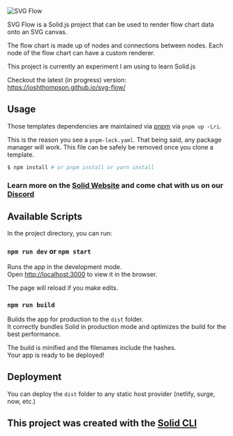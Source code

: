 <img src="https://repository-images.githubusercontent.com/792788041/0be930a5-cfae-4a71-8970-d9ff84eafab4" alt="SVG Flow" />

SVG Flow is a Solid.js project that can be used to render flow chart data onto an SVG canvas.

The flow chart is made up of nodes and connections between nodes.
Each node of the flow chart can have a custom renderer.

This project is currently an experiment I am using to learn Solid.js

Checkout the latest (in progress) version: https://joshthompson.github.io/svg-flow/

## Usage

Those templates dependencies are maintained via [pnpm](https://pnpm.io) via `pnpm up -Lri`.

This is the reason you see a `pnpm-lock.yaml`. That being said, any package manager will work. This file can be safely be removed once you clone a template.

```bash
$ npm install # or pnpm install or yarn install
```

### Learn more on the [Solid Website](https://solidjs.com) and come chat with us on our [Discord](https://discord.com/invite/solidjs)

## Available Scripts

In the project directory, you can run:

### `npm run dev` or `npm start`

Runs the app in the development mode.<br>
Open [http://localhost:3000](http://localhost:3000) to view it in the browser.

The page will reload if you make edits.<br>

### `npm run build`

Builds the app for production to the `dist` folder.<br>
It correctly bundles Solid in production mode and optimizes the build for the best performance.

The build is minified and the filenames include the hashes.<br>
Your app is ready to be deployed!

## Deployment

You can deploy the `dist` folder to any static host provider (netlify, surge, now, etc.)

## This project was created with the [Solid CLI](https://solid-cli.netlify.app)
